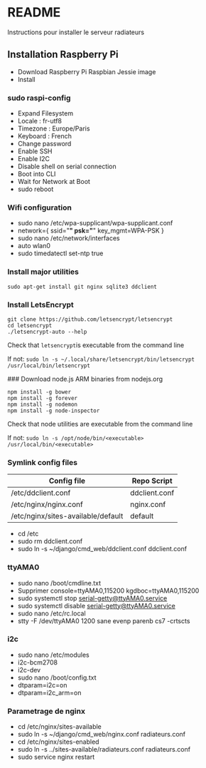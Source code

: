 # README #

Instructions pour installer le serveur radiateurs

## Installation Raspberry Pi ##

* Download Raspberry Pi Raspbian Jessie image
* Install

### sudo raspi-config
* Expand Filesystem
* Locale : fr-utf8
* Timezone : Europe/Paris
* Keyboard : French
* Change password
* Enable SSH
* Enable I2C
* Disable shell on serial connection
* Boot into CLI
* Wait for Network at Boot
* sudo reboot

### Wifi configuration
* sudo nano /etc/wpa-supplicant/wpa-supplicant.conf
* network={
        ssid="****"
        psk="****"
        key_mgmt=WPA-PSK
}
* sudo nano /etc/network/interfaces
* auto wlan0
* sudo timedatectl set-ntp true

### Install major utilities
```
sudo apt-get install git nginx sqlite3 ddclient
```

### Install LetsEncrypt
```
git clone https://github.com/letsencrypt/letsencrypt
cd letsencrypt
./letsencrypt-auto --help
```

Check that `letsencrypt`is executable from the command line

If not: `sudo ln -s ~/.local/share/letsencrypt/bin/letsencrypt /usr/local/bin/letsencrypt`

### Download node.js ARM binaries from nodejs.org
```
npm install -g bower
npm install -g forever
npm install -g nodemon
npm install -g node-inspector
```

Check that node utilities are executable from the command line

If not: `sudo ln -s /opt/node/bin/<executable> /usr/local/bin/<executable>`


### Symlink config files
| Config file  | Repo Script |
|--------------|-------------|
| /etc/ddclient.conf | ddclient.conf |
| /etc/nginx/nginx.conf | nginx.conf |
| /etc/nginx/sites-available/default | default |
* cd /etc
* sudo rm ddclient.conf
* sudo ln -s ~/django/cmd_web/ddclient.conf ddclient.conf


### ttyAMA0
* sudo nano /boot/cmdline.txt
* Supprimer console=ttyAMA0,115200 kgdboc=ttyAMA0,115200
* sudo systemctl stop serial-getty@ttyAMA0.service
* sudo systemctl disable serial-getty@ttyAMA0.service
* sudo nano /etc/rc.local
* stty -F /dev/ttyAMA0 1200 sane evenp parenb cs7 -crtscts

### i2c
* sudo nano /etc/modules
* i2c-bcm2708 
* i2c-dev
* sudo nano /boot/config.txt
* dtparam=i2c=on
* dtparam=i2c_arm=on

### Parametrage de nginx
* cd /etc/nginx/sites-available
* sudo ln -s ~/django/cmd_web/nginx.conf radiateurs.conf
* cd /etc/nginx/sites-enabled
* sudo ln -s ../sites-available/radiateurs.conf radiateurs.conf
* sudo service nginx restart